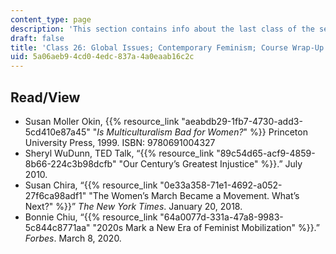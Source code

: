 ```yaml
---
content_type: page
description: 'This section contains info about the last class of the semester. '
draft: false
title: 'Class 26: Global Issues; Contemporary Feminism; Course Wrap-Up'
uid: 5a06aeb9-4cd0-4edc-837a-4a0eaab16c2c
---
```

## Read/View

- Susan Moller Okin, {{% resource_link "aeabdb29-1fb7-4730-add3-5cd410e87a45" "*Is Multiculturalism Bad for Women?*" %}} Princeton University Press, 1999. ISBN: 9780691004327
- Sheryl WuDunn, TED Talk, “{{% resource_link "89c54d65-acf9-4859-8b66-224c3b98dcfb" "Our Century’s Greatest Injustice" %}}.” July 2010. 
- Susan Chira, “{{% resource_link "0e33a358-71e1-4692-a052-27f6ca98adf1" "The Women’s March Became a Movement. What’s Next?" %}}” *The New York Times*. January 20, 2018. 
- Bonnie Chiu, “{{% resource_link "64a0077d-331a-47a8-9983-5c844c8771aa" "2020s Mark a New Era of Feminist Mobilization" %}}.” *Forbes*. March 8, 2020.